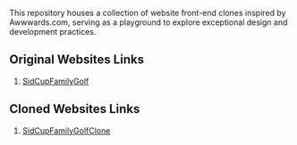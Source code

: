 
This repository houses a collection of website front-end clones inspired by Awwwards.com, serving as a playground to explore exceptional design and development practices.

## Original Websites Links

1. [SidCupFamilyGolf](https://sidcupfamilygolf.com/)

## Cloned Websites Links

1. [SidCupFamilyGolfClone](https://sid-cup-family-golf-com.vercel.app/)